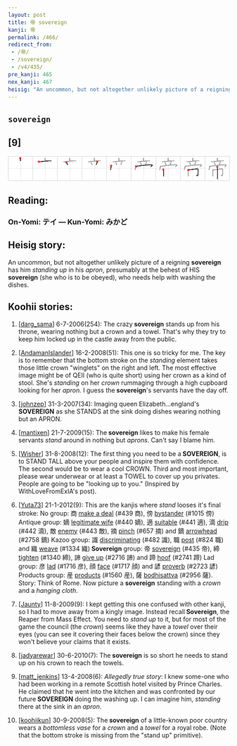 ```yaml
---
layout: post
title: 帝 sovereign
kanji: 帝
permalink: /466/
redirect_from:
 - /帝/
 - /sovereign/
 - /v4/435/
pre_kanji: 465
nex_kanji: 467
heisig: "An uncommon, but not altogether unlikely picture of a reigning <b>sovereign</b> has him <i>standing up</i> in his <i>apron</i>, presumably at the behest of HIS <b>sovereign</b> (she who is to be obeyed), who needs help with washing the dishes."
---
```


## `sovereign`

## [9]

<div class="stroke"><img src="../images/E5B89D.png" /></div>

## Reading:

### On-Yomi: テイ &mdash; Kun-Yomi: みかど

## Heisig story:

An uncommon, but not altogether unlikely picture of a reigning <b>sovereign</b> has him <i>standing up</i> in his <i>apron</i>, presumably at the behest of HIS <b>sovereign</b> (she who is to be obeyed), who needs help with washing the dishes.

## Koohii stories:

1) [<a href="http://kanji.koohii.com/profile/darg_sama">darg_sama</a>] 6-7-2006(254): The crazy<strong> sovereign</strong> stands up from his throne, wearing nothing but a crown and a towel. That&#039;s why they try to keep him locked up in the castle away from the public.

2) [<a href="http://kanji.koohii.com/profile/AndamanIslander">AndamanIslander</a>] 16-2-2008(51): This one is so tricky for me. The key is to remember that the bottom stroke on the <em>standing</em> element takes those little crown &quot;winglets&quot; on the right and left. The most effective image might be of QEII (who is quite short) using her crown as a kind of stool. She&#039;s <em>standing</em> on her <em>crown</em> rummaging through a high cupboard looking for her <em>apron.</em> I guess the<strong> sovereign</strong>&#039;s servants have the day off.

3) [<a href="http://kanji.koohii.com/profile/johnzep">johnzep</a>] 31-3-2007(34): Imaging queen Elizabeth...england&#039;s<strong> SOVEREIGN</strong> as she STANDS at the sink doing dishes wearing nothing but an APRON.

4) [<a href="http://kanji.koohii.com/profile/mantixen">mantixen</a>] 21-7-2009(15): The<strong> sovereign</strong> likes to make his female servants <em>stand</em> around in nothing but <em>aprons</em>. Can&#039;t say I blame him.

5) [<a href="http://kanji.koohii.com/profile/Wisher">Wisher</a>] 31-8-2008(12): The first thing you need to be a<strong> SOVEREIGN</strong>, is to STAND TALL above your people and inspire them with confidence. The second would be to wear a cool CROWN. Third and most important, please wear underwear or at least a TOWEL to cover up you privates. People are going to be &quot;looking up to you.&quot; (Inspired by WithLoveFromExIA&#039;s post).

6) [<a href="http://kanji.koohii.com/profile/Yuta73">Yuta73</a>] 21-1-2012(9): This are the kanjis where <em>stand</em> looses it&#039;s final stroke: No group: 商 <a href="../v4/439">make a deal</a> (#439 商), 傍 <a href="../v4/1015">bystander</a> (#1015 傍) Antique group: 嫡 <a href="../v4/440">legitimate wife</a> (#440 嫡), 適 <a href="../v4/441">suitable</a> (#441 適), 滴 <a href="../v4/442">drip</a> (#442 滴), 敵 <a href="../v4/443">enemy</a> (#443 敵), 摘 <a href="../v4/657">pinch</a> (#657 摘) and 鏑 <a href="../v4/2758">arrowhead</a> (#2758 鏑) Kazoo group: 識 <a href="../v4/482">discriminating</a> (#482 識), 職 <a href="../v4/824">post</a> (#824 職) and 織 <a href="../v4/1334">weave</a> (#1334 織)<strong> Sovereign</strong> group: 帝 <a href="../v4/435">sovereign</a> (#435 帝), 締 <a href="../v4/1340">tighten</a> (#1340 締), 諦 <a href="../v4/2716">give up</a> (#2716 諦) and 蹄 <a href="../v4/2741">hoof</a> (#2741 蹄) Lad group: 彦 <a href="../v4/1716">lad</a> (#1716 彦), 顔 <a href="../v4/1717">face</a> (#1717 顔) and 諺 <a href="../v4/2723">proverb</a> (#2723 諺) Products group: 産 <a href="../v4/1560">products</a> (#1560 産), 薩 <a href="../v4/2956">bodhisattva</a> (#2956 薩). Story: Think of Rome. Now picture a <strong>sovereign</strong> standing with a <em>crown</em> and a <em>hanging cloth</em>.

7) [<a href="http://kanji.koohii.com/profile/Jaunty">Jaunty</a>] 11-8-2009(9): I kept getting this one confused with other kanji, so I had to move away from a kingly image. Instead recall<strong> Sovereign</strong>, the Reaper from Mass Effect. You need to <em>stand up</em> to it, but for most of the game the council (the <em>crown</em>) seems like they have a <em>towel</em> over their eyes (you can see it covering their faces below the crown) since they won&#039;t believe your claims that it exists.

8) [<a href="http://kanji.koohii.com/profile/jadyarewar">jadyarewar</a>] 30-6-2010(7): The<strong> sovereign</strong> is so short he needs to stand up on his crown to reach the towels.

9) [<a href="http://kanji.koohii.com/profile/matt_jenkins">matt_jenkins</a>] 13-4-2008(6): <em>Allegedly true story</em>: I knew some-one who had been working in a remote Scottish hotel visited by Prince Charles. He claimed that he went into the kitchen and was confronted by our future<strong> SOVEREIGN</strong> doing the washing up. I can imagine him, <em>standing</em> there at the sink in an <em>apron</em>.

10) [<a href="http://kanji.koohii.com/profile/koohiikun">koohiikun</a>] 30-9-2008(5): The<strong> sovereign</strong> of a little-known poor country wears a <em>bottomless vase</em> for a <em>crown</em> and a <em>towel</em> for a royal robe. (Note that the bottom stroke is missing from the &quot;stand up&quot; primitive).
